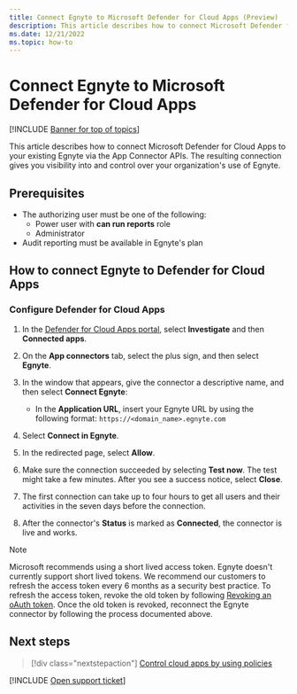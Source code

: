 ```yaml
---
title: Connect Egnyte to Microsoft Defender for Cloud Apps (Preview)
description: This article describes how to connect Microsoft Defender for Cloud Apps to your existing Egnyte via the App Connector APIs. 
ms.date: 12/21/2022
ms.topic: how-to
---
```

# Connect Egnyte to Microsoft Defender for Cloud Apps

[!INCLUDE [Banner for top of topics](includes/banner.md)]

This article describes how to connect Microsoft Defender for Cloud Apps to your existing Egnyte via the App Connector APIs. The resulting connection gives you visibility into and control over your organization's use of Egnyte.

## Prerequisites

- The authorizing user must be one of the following:
  - Power user with **can run reports** role
  - Administrator
- Audit reporting must be available in Egnyte's plan

## How to connect Egnyte to Defender for Cloud Apps

### Configure Defender for Cloud Apps

1. In the [Defender for Cloud Apps portal](https://portal.cloudappsecurity.com/), select **Investigate** and then **Connected apps**.

1. On the **App connectors** tab, select the plus sign, and then select **Egnyte**.

1. In the window that appears, give the connector a descriptive name, and then select **Connect Egnyte**:

    - In the **Application URL**, insert your Egnyte URL by using the following format: `https://<domain_name>.egnyte.com`

1. Select **Connect in Egnyte**.
1. In the redirected page, select **Allow**.
1. Make sure the connection succeeded by selecting **Test now**. The test might take a few minutes. After you see a success notice, select **Close**.
1. The first connection can take up to four hours to get all users and their activities in the seven days before the connection.
1. After the connector's **Status** is marked as **Connected**, the connector is live and works.

>[!NOTE]
>Microsoft recommends using a short lived access token. Egnyte doesn't currently support short lived tokens. We recommend our customers to refresh the access token every 6 months as a security best practice. 
>To refresh the access token, revoke the old token by following [Revoking an oAuth token](https://developers.egnyte.com/docs/read/Public_API_Authentication#Revoking-an-OAuth-Token). 
>Once the old token is revoked, reconnect the Egnyte connector by following the process documented above. 

## Next steps

> [!div class="nextstepaction"]
> [Control cloud apps by using policies](control-cloud-apps-with-policies.md)

[!INCLUDE [Open support ticket](includes/support.md)]
